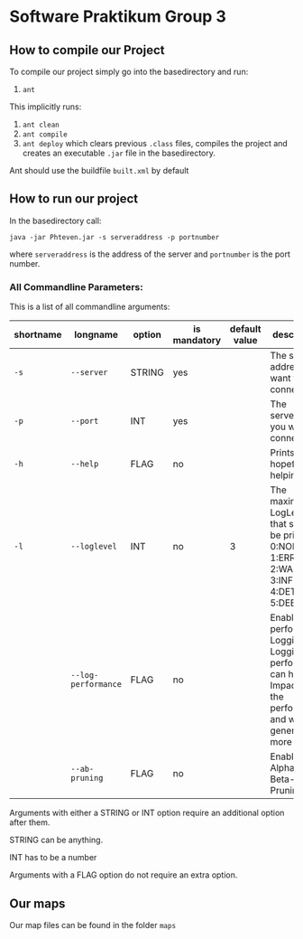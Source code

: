# Software Praktikum Group 3
## How to compile our Project
To compile our project simply go into the basedirectory and run:  
1. `ant`

This implicitly runs:
1. `ant clean`
2. `ant compile`
3. `ant deploy`
which clears previous `.class` files, compiles the project and creates an executable `.jar` file in the basedirectory.

Ant should use the buildfile `built.xml` by default

## How to run our project
In the basedirectory call:

`java -jar Phteven.jar -s serveraddress -p portnumber`

where `serveraddress` is the address of the server and `portnumber` is the port number.

### All Commandline Parameters:
This is a list of all commandline arguments:

| shortname | longname       | option | is mandatory | default value | description                               |
| --------- | -------------- | ------ | ------------ | ------------- | -----------                               |
| `-s`      | `--server`   | STRING | yes          |               | The server address you want to connect to |
| `-p`      | `--port`     | INT    | yes          |               | The serverport you want to connect to     |
| `-h`      | `--help`     | FLAG   | no           |               | Prints a hopefully helping text |
| `-l`      | `--loglevel` | INT    | no           | 3             | The maximum LogLevel that should be printed. 0:NONE 1:ERROR 2:WARNING 3:INFO 4:DETAIL 5:DEBUG |
|            | `--log-performance`|FLAG|no        |                | Enables performance Logging. Logging the performance can have an Impact on the performance and will generate more output.|
|            | `--ab-pruning`|FLAG   |no           |               | Enables Alpha-Beta-Pruning               |
    
Arguments with either a STRING or INT option require an additional option after them.

STRING can be anything.

INT has to be a number

Arguments with a FLAG option do not require an extra option.
## Our maps
Our map files can be found in the folder `maps`
